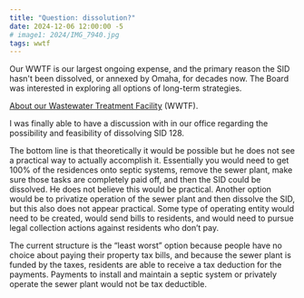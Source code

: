 ```yaml
---
title: "Question: dissolution?"
date: 2024-12-06 12:00:00 -5
# image1: 2024/IMG_7940.jpg
tags: wwtf
---
```


Our WWTF is our largest ongoing expense, and the primary reason the SID hasn't
been dissolved, or annexed by Omaha, for decades now. The Board was interested
in exploring all options of long-term strategies.
<!-- excerpt -->

<a href="/about/#wastewater-treatment-facility-wwtf">About our Wastewater Treatment Facility</a>
(WWTF).

I was finally able to have a discussion with in our office regarding the possibility and feasibility of dissolving SID 128.
 
The bottom line is that theoretically it would be possible but he does not see a practical way to actually accomplish it.  Essentially you would need to get 100% of the residences onto septic systems, remove the sewer plant, make sure those tasks are completely paid off, and then the SID could be dissolved.  He does not believe this would be practical.  Another option would be to privatize operation of the sewer plant and then dissolve the SID, but this also does not appear practical.  Some type of operating entity would need to be created, would send bills to residents, and would need to pursue legal collection actions against residents who don’t pay.
 
The current structure is the “least worst” option because people have no choice about paying their property tax bills, and because the sewer plant is funded by the taxes, residents are able to receive a tax deduction for the payments.  Payments to install and maintain a septic system or privately operate the sewer plant would not be tax deductible.
